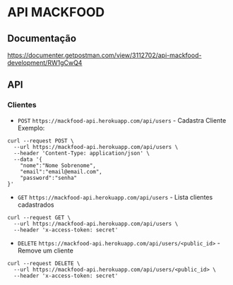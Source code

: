 API MACKFOOD
============

Documentação
------------
https://documenter.getpostman.com/view/3112702/api-mackfood-development/RW1gCwQ4

## API

### Clientes

* `POST` `https://mackfood-api.herokuapp.com/api/users` - Cadastra Cliente
Exemplo:
```
curl --request POST \
  --url https://mackfood-api.herokuapp.com/api/users \
  --header 'Content-Type: application/json' \
  --data '{
	"nome":"Nome Sobrenome",
	"email":"email@email.com",
	"password":"senha"
}'
```


* `GET` `https://mackfood-api.herokuapp.com/api/users` - Lista clientes cadastrados
```
curl --request GET \
  --url https://mackfood-api.herokuapp.com/api/users \
  --header 'x-access-token: secret'
```


* `DELETE` `https://mackfood-api.herokuapp.com/api/users/<public_id>` - Remove um cliente
```
curl --request DELETE \
  --url https://mackfood-api.herokuapp.com/api/users/<public_id> \
  --header 'x-access-token: secret'
```

